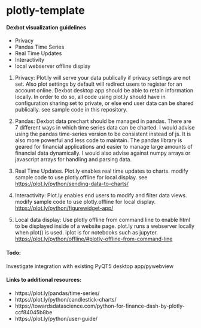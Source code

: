 # plotly-template

<h4> Dexbot visualization guidelines</h4>
<ul>
<li> Privacy
<li> Pandas Time Series
<li> Real Time Updates
<li> Interactivity
<li> local webserver offline display
</ul>

1. Privacy: Plot.ly will serve your data publically if privacy settings are not set. Also plot settings by default will redirect users to register for an account online. Dexbot desktop app should be able to retain information locally. In order to do so, all code using plot.ly should have in configuration sharing set to private, or else end user data can be shared publically. see sample code in this repository.

2. Pandas: Dexbot data prechart should be managed in pandas. There are 7 different ways in which time series data can be charted. I would advise using the pandas time-series version to be consistent instead of js. It is also more powerful and less code to maintain.  The pandas library is geared for financial applications and easier to manage large amounts of financial data dynamically. I would also advise against numpy arrays or javascript arrays for handling and parsing data. 

3. Real Time Updates. Plot.ly enables real time updates to charts. modify sample code to use plotly.offline for local display.  see https://plot.ly/python/sending-data-to-charts/

4. Interactivity: Plot.ly enables end users to modify and filter data views. modify sample code to use plotly.offline for local display.  https://plot.ly/python/figurewidget-app/       

5. Local data display:  Use plotly offline from command line to enable html to be displayed inside of a website page.
plot.ly runs a webserver locally when plot() is used. iplot is for notebooks such as jupyter.  https://plot.ly/python/offline/#plotly-offline-from-command-line

<h4>Todo: </h4>
Investigate integration with existing PyQT5 desktop app/pywebview


<h4> Links to additional resources: </h4>
<ul>
<li> https://plot.ly/pandas/time-series/                                                                                      
<li> https://plot.ly/python/candlestick-charts/                                                                               
<li> https://towardsdatascience.com/python-for-finance-dash-by-plotly-ccf84045b8be
<li> https://plot.ly/python/user-guide/   
</ul>
